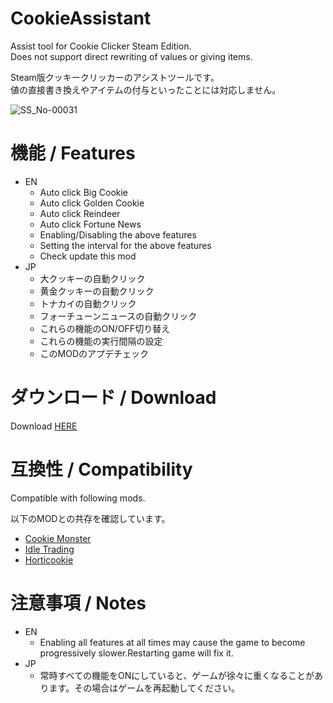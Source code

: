 # CookieAssistant
Assist tool for Cookie Clicker Steam Edition.  
Does not support direct rewriting of values or giving items.

Steam版クッキークリッカーのアシストツールです。  
値の直接書き換えやアイテムの付与といったことには対応しません。

![SS_No-00031](https://user-images.githubusercontent.com/5540614/132384942-601b281d-3a45-4bbf-b114-4bbe32c01f62.png)

# 機能 / Features

- EN
  - Auto click Big Cookie
  - Auto click Golden Cookie
  - Auto click Reindeer
  - Auto click Fortune News
  - Enabling/Disabling the above features
  - Setting the interval for the above features
  - Check update this mod
- JP
  - 大クッキーの自動クリック
  - 黄金クッキーの自動クリック
  - トナカイの自動クリック
  - フォーチューンニュースの自動クリック
  - これらの機能のON/OFF切り替え
  - これらの機能の実行間隔の設定
  - このMODのアプデチェック

# ダウンロード / Download

Download [HERE](https://github.com/hitsub/CookieAssistant/releases/latest/download/CookieAssistant.zip)

# 互換性 / Compatibility

Compatible with following mods.

以下のMODとの共存を確認しています。

- [Cookie Monster](https://github.com/CookieMonsterTeam/CookieMonster)
- [Idle Trading](https://klattmose.github.io/CookieClicker/)
- [Horticookie](https://klattmose.github.io/CookieClicker/)

# 注意事項 / Notes

- EN
  - Enabling all features at all times may cause the game to become progressively slower.Restarting game will fix it.
- JP
  - 常時すべての機能をONにしていると、ゲームが徐々に重くなることがあります。その場合はゲームを再起動してください。


